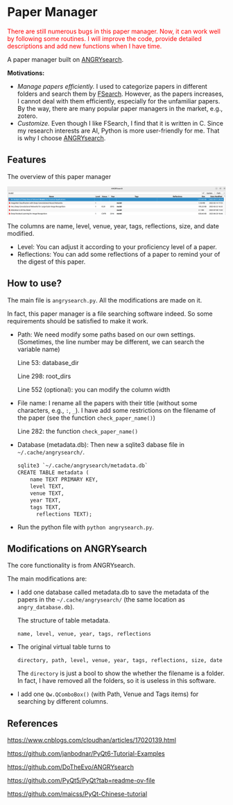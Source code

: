 # Paper Manager

<font color = red>There are still numerous bugs in this paper manager. Now, it can work well by following some routines. I will improve the code, provide detailed descriptions and add new functions when I have time.</font>

A paper manager built on [ANGRYsearch](https://github.com/DoTheEvo/ANGRYsearch).

**Motivations:** 

+ *Manage papers efficiently.* I used to categorize papers in different folders and search them by [FSearch](https://github.com/cboxdoerfer/fsearch). However, as the papers increases, I cannot deal with them efficiently, especially for the unfamiliar papers. By the way, there are many popular paper managers in the market, e.g., zotero.
+ *Customize.* Even though I like FSearch, I find that it is written in C. Since my research interests are AI, Python is more user-friendly for me. That is why I choose [ANGRYsearch](https://github.com/DoTheEvo/ANGRYsearch).

## Features

The overview of this paper manager

<img src="overview.png">

The columns are name, level, venue, year, tags, reflections, size, and date modified.

+ Level: You can adjust it according to your proficiency level of a paper.
+ Reflections: You can add some reflections of a paper to remind your of the digest of this paper.

## How to use?

The main file is `angrysearch.py`. All the modifications are made on it.

In fact, this paper manager is a file searching software indeed. So some requirements should be satisfied to make it work.

+ Path: We need modify some paths based on our own settings. (Sometimes, the line number may be different, we can search the variable name)

  Line 53: database_dir

  Line 298: root_dirs

  Line 552 (optional): you can modify the column width

+ File name: I rename all the papers with their title (without some characters, e.g., `:`, `_`). I have add some restrictions on the filename of the paper (see the function `check_paper_name()`)

  Line 282:  the function `check_paper_name()`

+ Database (metadata.db): Then new a sqlite3 dabase file in `~/.cache/angrysearch/`.

  ```
  sqlite3 `~/.cache/angrysearch/metadata.db`
  CREATE TABLE metadata (
      name TEXT PRIMARY KEY,
      level TEXT,
      venue TEXT,
      year TEXT,
      tags TEXT,
     	reflections TEXT);
  ```

+ Run the python file with `python angrysearch.py`.

## Modifications on ANGRYsearch

The core functionality is from ANGRYsearch.

The main modifications are:

+ I add one database called metadata.db to save the metadata of the papers in the `~/.cache/angrysearch/` (the same location as `angry_database.db`).

  The structure of table metadata.

  ```
  name, level, venue, year, tags, reflections
  ```

+ The original virtual table turns to

  ```
  directory, path, level, venue, year, tags, reflections, size, date
  ```
  The `directory` is just a bool to show the whether the filename is a folder. In fact, I have removed all the folders, so it is useless in this software.

+ I add one `Qw.QComboBox()` (with Path, Venue and Tags items) for searching by different columns.

## References

https://www.cnblogs.com/cloudhan/articles/17020139.html

https://github.com/janbodnar/PyQt6-Tutorial-Examples

https://github.com/DoTheEvo/ANGRYsearch

https://github.com/PyQt5/PyQt?tab=readme-ov-file

https://github.com/maicss/PyQt-Chinese-tutorial
